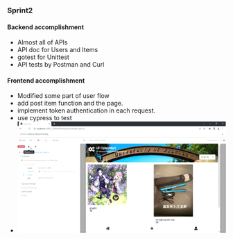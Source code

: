 ### Sprint2
#### Backend accomplishment
* Almost all of APIs
* API doc for Users and Items
* gotest for Unittest
* API tests by Postman and Curl

#### Frontend accomplishment
* Modified some part of user flow
* add post item function and the page.
* implement token authentication in each request.
* use cypress to test
* ![image](https://github.com/SoftwareEngineering-Course-Group/UF-OpenMart/blob/main/Images/ezgif-4-93b1a5a8d9.gif)
